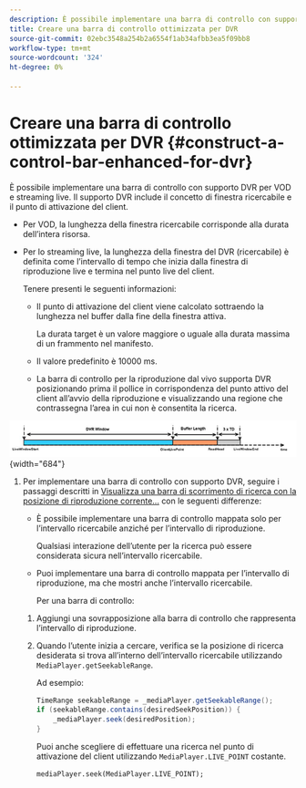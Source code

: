 ```yaml
---
description: È possibile implementare una barra di controllo con supporto DVR per VOD e streaming live. Il supporto DVR include il concetto di finestra ricercabile e il punto di attivazione del client.
title: Creare una barra di controllo ottimizzata per DVR
source-git-commit: 02ebc3548a254b2a6554f1ab34afbb3ea5f09bb8
workflow-type: tm+mt
source-wordcount: '324'
ht-degree: 0%

---
```


# Creare una barra di controllo ottimizzata per DVR {#construct-a-control-bar-enhanced-for-dvr}

È possibile implementare una barra di controllo con supporto DVR per VOD e streaming live. Il supporto DVR include il concetto di finestra ricercabile e il punto di attivazione del client.

* Per VOD, la lunghezza della finestra ricercabile corrisponde alla durata dell’intera risorsa.
* Per lo streaming live, la lunghezza della finestra del DVR (ricercabile) è definita come l’intervallo di tempo che inizia dalla finestra di riproduzione live e termina nel punto live del client.

  Tenere presenti le seguenti informazioni:

   * Il punto di attivazione del client viene calcolato sottraendo la lunghezza nel buffer dalla fine della finestra attiva.

     La durata target è un valore maggiore o uguale alla durata massima di un frammento nel manifesto.
   * Il valore predefinito è 10000 ms.
   * La barra di controllo per la riproduzione dal vivo supporta DVR posizionando prima il pollice in corrispondenza del punto attivo del client all’avvio della riproduzione e visualizzando una regione che contrassegna l’area in cui non è consentita la ricerca.

<!--<a id="fig_37A39A28BA714BA5A2C461357ED5BD41"></a>-->

![](assets/dvr-window.PNG){width="684"}

1. Per implementare una barra di controllo con supporto DVR, seguire i passaggi descritti in [Visualizza una barra di scorrimento di ricerca con la posizione di riproduzione corrente...](../../../tvsdk-2.7-for-android/content-playback-options/ui-configure/t-psdk-android-2.7-ui-seek-scrub-bar-display.md) con le seguenti differenze:

   * È possibile implementare una barra di controllo mappata solo per l’intervallo ricercabile anziché per l’intervallo di riproduzione.

     Qualsiasi interazione dell’utente per la ricerca può essere considerata sicura nell’intervallo ricercabile.
   * Puoi implementare una barra di controllo mappata per l’intervallo di riproduzione, ma che mostri anche l’intervallo ricercabile.

     Per una barra di controllo:

   1. Aggiungi una sovrapposizione alla barra di controllo che rappresenta l’intervallo di riproduzione.
   1. Quando l’utente inizia a cercare, verifica se la posizione di ricerca desiderata si trova all’interno dell’intervallo ricercabile utilizzando `MediaPlayer.getSeekableRange`.

      Ad esempio:

      ```java
      TimeRange seekableRange = _mediaPlayer.getSeekableRange(); 
      if (seekableRange.contains(desiredSeekPosition)) { 
          _mediaPlayer.seek(desiredPosition); 
      }
      ```

      Puoi anche scegliere di effettuare una ricerca nel punto di attivazione del client utilizzando `MediaPlayer.LIVE_POINT` costante.

      ```
      mediaPlayer.seek(MediaPlayer.LIVE_POINT);
      ```
